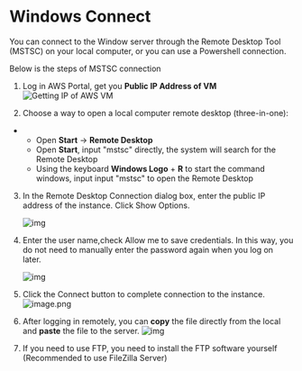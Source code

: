 # Windows Connect

You can connect to the Window server through the Remote Desktop Tool (MSTSC) on your local computer, or you can use a Powershell connection. 

Below is the steps of MSTSC connection

1. Log in AWS Portal, get you **Public IP Address of VM**
   ![Getting IP of AWS VM](https://libs.websoft9.com/Websoft9/DocsPicture/en/huaweicloud/hwcloud-getpublicip-websoft9.png)

2. Choose a way to open a local computer remote desktop (three-in-one):

- - Open **Start** -> **Remote Desktop**
  - Open **Start**, input "mstsc" directly, the system will search for the Remote Desktop
  - Using the keyboard **Windows Logo** + **R** to start the command windows, input input "mstsc" to open the Remote Desktop

3. In the Remote Desktop Connection dialog box, enter the public IP address of the instance. Click Show Options.

   ![img](http://libs.websoft9.com/Websoft9/DocsPicture/en/common/windows-remote001-websoft9.png)

4. Enter the user name,check Allow me to save credentials. In this way, you do not need to manually enter the password again when you log on later.

   ![img](http://libs.websoft9.com/Websoft9/DocsPicture/en/common/windows-remote002-websoft9.png)

5. Click the Connect button to complete connection to the instance.
   ![image.png](http://libs.websoft9.com/Websoft9/DocsPicture/en/azure/azure-windows2019desktop-websoft9.png)

6. After logging in remotely, you can **copy** the file directly from the local and **paste** the file to the server.
   ![img](https://libs.websoft9.com/Websoft9/DocsPicture/en/azure/azure-copyfilewin-websoft9.png)

7. If you need to use FTP, you need to install the FTP software yourself (Recommended to use FileZilla Server)